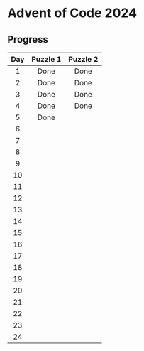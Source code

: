 # Advent of Code 2024

## Progress

| Day | Puzzle 1 | Puzzle 2 |
|:---:|:--------:|:--------:|
|  1  | Done     | Done     |
|  2  | Done     | Done     |
|  3  | Done     | Done     |
|  4  | Done     | Done     |
|  5  | Done     |          |
|  6  |          |          |
|  7  |          |          |
|  8  |          |          |
|  9  |          |          |
|  10 |          |          |
|  11 |          |          |
|  12 |          |          |
|  13 |          |          |
|  14 |          |          |
|  15 |          |          |
|  16 |          |          |
|  17 |          |          |
|  18 |          |          |
|  19 |          |          |
|  20 |          |          |
|  21 |          |          |
|  22 |          |          |
|  23 |          |          |
|  24 |          |          |
